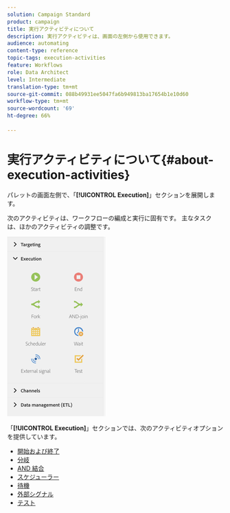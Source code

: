 ```yaml
---
solution: Campaign Standard
product: campaign
title: 実行アクティビティについて
description: 実行アクティビティは、画面の左側から使用できます。
audience: automating
content-type: reference
topic-tags: execution-activities
feature: Workflows
role: Data Architect
level: Intermediate
translation-type: tm+mt
source-git-commit: 088b49931ee5047fa6b949813ba17654b1e10d60
workflow-type: tm+mt
source-wordcount: '69'
ht-degree: 66%

---
```



# 実行アクティビティについて{#about-execution-activities}

パレットの画面左側で、「**[!UICONTROL Execution]**」セクションを展開します。

次のアクティビティは、ワークフローの編成と実行に固有です。 主なタスクは、ほかのアクティビティの調整です。

![](assets/wkf_execution_activities.png)

「**[!UICONTROL Execution]**」セクションでは、次のアクティビティオプションを提供しています。

* [開始および終了](../../automating/using/start-and-end.md)
* [分岐](../../automating/using/fork.md)
* [AND 結合](../../automating/using/and-join.md)
* [スケジューラー](../../automating/using/scheduler.md)
* [待機](../../automating/using/wait.md)
* [外部シグナル](../../automating/using/external-signal.md)
* [テスト](../../automating/using/test.md)

